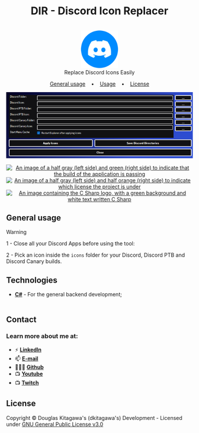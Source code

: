 <h1 align="center">
    DIR - Discord Icon Replacer
    <br />
</h1>

<p align=center>
  <br>
  <a href="README.md"><img width="20%" src="images/dir-logo.png"/></a>
  <br />
  <span>Replace Discord Icons Easily</span>
  <br />
</p>

<p align="center">
  <a href="#general-usage">General usage</a>
  &nbsp;&nbsp;&nbsp;•&nbsp;&nbsp;&nbsp;
  <a href="https://sherlockproject.xyz/usage">Usage</a>
  &nbsp;&nbsp;&nbsp;•&nbsp;&nbsp;&nbsp;
  <a href="#license">License</a>
</p>

<p align="center">
<img width="822px" src="images/demo.png"/>
</a>
</p>

<p align="center">
  <a href="#" title="Build Passing"><img src="https://img.shields.io/badge/build-passing-brightgreen" alt="An image of a half gray (left side) and green (right side) to indicate that the build of the application is passing"></a>
  <a href="https://github.com/sdkitagawa/moogle_manager?tab=GPL-3.0-1-ov-file" title="LICENSE"><img src="https://img.shields.io/badge/License-GPL%20v3-blue.svg" alt="An image of a half gray (left side) and half orange (right side) to indicate which license the project is under"></a>
  <a href="https://www.javascript.com/" title="Go to JavaScript homepage"><img src="https://custom-icon-badges.demolab.com/badge/C%23-%23239120.svg?logo=cshrp&logoColor=white" alt="An image containing the C Sharp logo, with a green background and white text written C Sharp"></a>
</p>

## General usage

> [!WARNING]
> 1 - Close all your Discord Apps before using the tool:
>
> 2 - Pick an icon inside the `icons` folder for your Discord, Discord PTB and Discord Canary builds.

## Technologies
- [**C#**](https://dotnet.microsoft.com/en-us/languages/csharp) - For the general backend development;
<br /><br />

## Contact
### **Learn more about me at:**
- ⚡ [**LinkedIn**](https://linkedin.com/in/douglas-kitagawa/)
- 📫 [**E-mail**](mailto:douglaskitagawa@proton.me)
- 👨🏻‍💻 [**Github**](https://github.com/sdkitagawa)
- 📺 [**Youtube**](https://www.youtube.com/@dkitagawa)
- 📺 [**Twitch**](https://www.twitch.tv/kitbitdots)

## License
Copyright © Douglas Kitagawa's (dkitagawa's) Development - Licensed under [GNU General Public License v3.0](./LICENSE.bib)